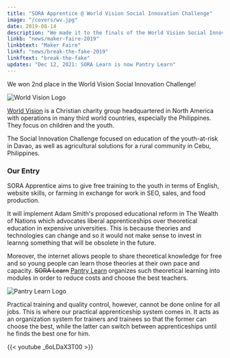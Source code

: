 ```yaml
---
title: "SORA Apprentice @ World Vision Social Innovation Challenge"
image: "/covers/wv.jpg"
date: 2019-08-14
description: "We made it to the finals of the World Vision Social Innovation Challenge with our Apprentice app"
linkb: "news/maker-faire-2019"
linkbtext: "Maker Faire"
linkf: "news/break-the-fake-2019"
linkftext: "break-the-fake"
updates: "Dec 12, 2021: SORA Learn is now Pantry Learn"
---
```


We won 2nd place in the World Vision Social Innovation Challenge!

![World Vision Logo](https://sorasystem.sirv.com/logos/wvlogo.png)

[World Vision](https://www.worldvision.org.ph) is a Christian charity group headquartered in North America with operations in many third world countries, especially the Philippines. They focus on children and the youth.

The Social Innovation Challenge focused on education of the youth-at-risk in Davao, as well as agricultural solutions for a rural community in Cebu, Philippines.

### Our Entry 

SORA Apprentice aims to give free training to the youth in terms of English, website skills, or farming in exchange for work in SEO, sales, and food production. 

It will implement Adam Smith's proposed educational reform in The Wealth of Nations which advocates liberal apprenticeships over theoretical education in expensive universities. This is because theories and technologies can change and so it would not make sense to invest in learnng something that will be obsolete in the future. 

Moreover, the internet allows people to share theoretical knowledge for free and so young people can learn those theories at their own pace and capacity. ~~SORA Learn~~ [Pantry Learn](/learn) organizes such theoretical learning into modules in order to reduce costs and choose the best teachers. 

![Pantry Learn Logo](https://sorasystem.sirv.com/og/learn.jpg)

Practical training and quality control, however, cannot be done online for all jobs. This is where our practical apprenticeship system comes in. It acts as an organization system for trainers and trainees so that the former can choose the best, while the latter can switch between apprenticeships until he finds the best one for him.  


{{< youtube _6oLDaX3T00 >}}